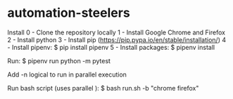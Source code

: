 # automation-steelers

Install
0 - Clone the repository locally
1 - Install Google Chrome and Firefox
2 - Install python
3 - Install pip (https://pip.pypa.io/en/stable/installation/)
4 - Install pipenv: $ pip install pipenv
5 - Install packages: $ pipenv install

Run:
$ pipenv run python -m pytest

Add -n logical to run in parallel execution

Run bash script (uses parallel ):
$ bash run.sh -b "chrome firefox"
